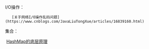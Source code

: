 I/O操作：
   
      ​ [关于网络I/O操作乱码问题](https://www.cnblogs.com/JavaLiuTongXue/articles/16839160.html)

集合：

​      [HashMap的底层原理](https://mp.weixin.qq.com/s?__biz=Mzg2NjA3ODE4Ng==&mid=2247484176&idx=1&sn=6182b713a43487dd46b3c983c6dda1f5&chksm=ce511f95f9269683a6009232b0d5aa66aa01f49ab1a425798e39c5781bc4d9eda546866ed48f&token=479818814&lang=zh_CN#rd)
